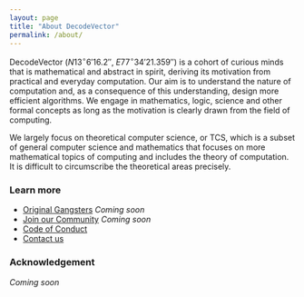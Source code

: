 ```yaml
---
layout: page
title: "About DecodeVector"
permalink: /about/
---
```


DecodeVector ($N 13^{\circ} 6' 16.2''$, $E 77^{\circ} 34' 21.359''$) is a cohort of curious minds that is mathematical and abstract in spirit, deriving its motivation from practical and everyday computation.
Our aim is to understand the nature of computation and, as a consequence of this understanding, design more efficient algorithms. We engage in mathematics, logic, science and other formal concepts as long as the motivation is clearly drawn from the field of computing.

We largely focus on theoretical computer science, or TCS, which is a subset of general computer science and mathematics that focuses on more mathematical topics of computing and includes the theory of computation. It is difficult to circumscribe the theoretical areas precisely.

### Learn more
* [Original Gangsters](#) _Coming soon_
* [Join our Community](#) _Coming soon_
* [Code of Conduct](/2018/03/27/code-of-conduct/)
* [Contact us](mailto:grv@mathscapes.xyz)

### Acknowledgement
_Coming soon_

